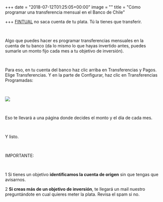 +++
date = "2018-07-12T01:25:05+00:00"
image = ""
title = "Cómo programar una transferencia mensual en el Banco de Chile"

+++
[FINTUAL](http://www.fintual.com) no saca cuenta de tu plata. Tú la tienes que transferir.

<br>

Algo que puedes hacer es programar transferencias mensuales en la cuenta de tu banco (da lo mismo lo que hayas invertido antes, puedes sumarle un monto fijo cada mes a tu objetivo de inversión).

<br>

Para eso, en tu cuenta del banco haz clic arriba en Transferencias y Pagos. Elige Transferencias. Y en la parte de Configurar, haz clic en Transferencias Programadas:

<br>

![](https://cdn-images-1.medium.com/max/800/1\*rBvj3KsEU3SE9ZbWyEnGLQ.png)

<br>

Eso te llevará a una página donde decides el monto y el día de cada mes. 

<br>

Y listo.

<br>

IMPORTANTE:

<br>

1 Si tienes un objetivo **identificamos la cuenta de origen** sin que tengas que avisarnos.

2 **Si creas más de un objetivo de inversión**, te llegará un mail nuestro preguntándote en cual quieres meter la plata. Revisa el spam si no.